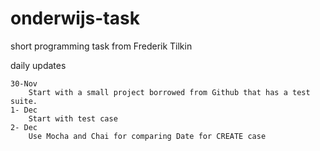 # onderwijs-task
short programming task from Frederik Tilkin

daily updates

	30-Nov
		Start with a small project borrowed from Github that has a test suite.
	1- Dec
		Start with test case 
	2- Dec 
		Use Mocha and Chai for comparing Date for CREATE case